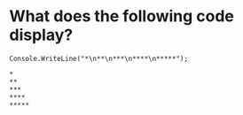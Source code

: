 # **What does the following code display?**

```
Console.WriteLine("*\n**\n***\n****\n*****");

*
**
***
****
*****
```